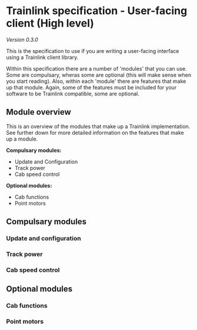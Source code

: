 # Trainlink specification - User-facing client (High level)
*Version 0.3.0*

This is the specification to use if you are writing a user-facing interface using a Trainlink client library.


Within this specification there are a number of 'modules' that you can use. Some are compulsary, wheras some are optional (this will make sense when you start reading). Also, within each 'module' there are features that make up that module. Again, some of the features must be included for your software to be Trainlink compatible, some are optional.

## Module overview
This is an overview of the modules that make up a Trainlink implementation. See further down for more detailed information on the features that make up a module.

**Compulsary modules:**

- Update and Configuration
- Track power
- Cab speed control

**Optional modules:**

- Cab functions
- Point motors

## Compulsary modules

### Update and configuration

### Track power

### Cab speed control


## Optional modules

### Cab functions

### Point motors